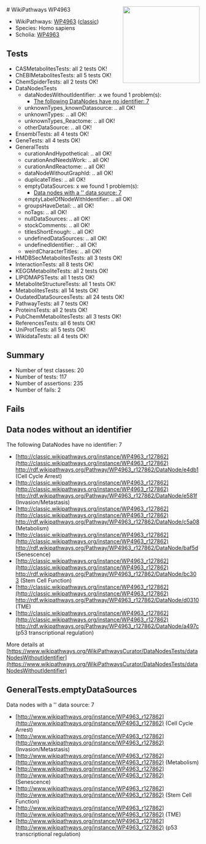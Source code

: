 <img style="float: right; width: 200px" src="https://upload.wikimedia.org/wikipedia/commons/thumb/8/83/Wplogo_with_text_500.png/640px-Wplogo_with_text_500.png" />
# WikiPathways WP4963

* WikiPathways: [WP4963](https://wikipathways.org/pathways/WP4963) ([classic](https://classic.wikipathways.org/instance/WP4963))
* Species: Homo sapiens
* Scholia: [WP4963](https://scholia.toolforge.org/wikipathways/WP4963)
## Tests
* CASMetabolitesTests: all 2 tests OK!
* ChEBIMetabolitesTests: all 5 tests OK!
* ChemSpiderTests: all 2 tests OK!
* DataNodesTests
    * dataNodesWithoutIdentifier: .x we found 1 problem(s):
        * [The following DataNodes have no identifier: 7](#d2d32fa6)
    * unknownTypes_knownDatasource: .. all OK!
    * unknownTypes: .. all OK!
    * unknownTypes_Reactome: .. all OK!
    * otherDataSource: .. all OK!
* EnsemblTests: all 4 tests OK!
* GeneTests: all 4 tests OK!
* GeneralTests
    * curationAndHypothetical: .. all OK!
    * curationAndNeedsWork: .. all OK!
    * curationAndReactome: .. all OK!
    * dataNodeWithoutGraphId: .. all OK!
    * duplicateTitles: .. all OK!
    * emptyDataSources: x we found 1 problem(s):
        * [Data nodes with a '' data source: 7](#3d121fd2)
    * emptyLabelOfNodeWithIdentifier: .. all OK!
    * groupsHaveDetail: .. all OK!
    * noTags: .. all OK!
    * nullDataSources: .. all OK!
    * stockComments: .. all OK!
    * titlesShortEnough: .. all OK!
    * undefinedDataSources: .. all OK!
    * undefinedIdentifier: .. all OK!
    * weirdCharacterTitles: .. all OK!
* HMDBSecMetabolitesTests: all 3 tests OK!
* InteractionTests: all 8 tests OK!
* KEGGMetaboliteTests: all 2 tests OK!
* LIPIDMAPSTests: all 1 tests OK!
* MetaboliteStructureTests: all 1 tests OK!
* MetabolitesTests: all 14 tests OK!
* OudatedDataSourcesTests: all 24 tests OK!
* PathwayTests: all 7 tests OK!
* ProteinsTests: all 2 tests OK!
* PubChemMetabolitesTests: all 3 tests OK!
* ReferencesTests: all 6 tests OK!
* UniProtTests: all 5 tests OK!
* WikidataTests: all 4 tests OK!


## Summary

* Number of test classes: 20
* Number of tests: 117
* Number of assertions: 235
* Number of fails: 2

## Fails

<a name="d2d32fa6" />

## Data nodes without an identifier

The following DataNodes have no identifier: 7

* [http://classic.wikipathways.org/instance/WP4963_r127862](http://classic.wikipathways.org/instance/WP4963_r127862) http://rdf.wikipathways.org/Pathway/WP4963_r127862/DataNode/e4db1 (Cell Cycle Arrest)
* [http://classic.wikipathways.org/instance/WP4963_r127862](http://classic.wikipathways.org/instance/WP4963_r127862) http://rdf.wikipathways.org/Pathway/WP4963_r127862/DataNode/e581f (Invasion/Metastasis)
* [http://classic.wikipathways.org/instance/WP4963_r127862](http://classic.wikipathways.org/instance/WP4963_r127862) http://rdf.wikipathways.org/Pathway/WP4963_r127862/DataNode/c5a08 (Metabolism)
* [http://classic.wikipathways.org/instance/WP4963_r127862](http://classic.wikipathways.org/instance/WP4963_r127862) http://rdf.wikipathways.org/Pathway/WP4963_r127862/DataNode/baf5d (Senescence)
* [http://classic.wikipathways.org/instance/WP4963_r127862](http://classic.wikipathways.org/instance/WP4963_r127862) http://rdf.wikipathways.org/Pathway/WP4963_r127862/DataNode/bc303 (Stem Cell Function)
* [http://classic.wikipathways.org/instance/WP4963_r127862](http://classic.wikipathways.org/instance/WP4963_r127862) http://rdf.wikipathways.org/Pathway/WP4963_r127862/DataNode/d0310 (TME)
* [http://classic.wikipathways.org/instance/WP4963_r127862](http://classic.wikipathways.org/instance/WP4963_r127862) http://rdf.wikipathways.org/Pathway/WP4963_r127862/DataNode/a497c (p53 transcriptional regulation)


More details at [https://www.wikipathways.org/WikiPathwaysCurator/DataNodesTests/dataNodesWithoutIdentifier](https://www.wikipathways.org/WikiPathwaysCurator/DataNodesTests/dataNodesWithoutIdentifier)

<a name="3d121fd2" />

## GeneralTests.emptyDataSources

Data nodes with a '' data source: 7

* [http://www.wikipathways.org/instance/WP4963_r127862](http://www.wikipathways.org/instance/WP4963_r127862) (Cell Cycle Arrest)
* [http://www.wikipathways.org/instance/WP4963_r127862](http://www.wikipathways.org/instance/WP4963_r127862) (Invasion/Metastasis)
* [http://www.wikipathways.org/instance/WP4963_r127862](http://www.wikipathways.org/instance/WP4963_r127862) (Metabolism)
* [http://www.wikipathways.org/instance/WP4963_r127862](http://www.wikipathways.org/instance/WP4963_r127862) (Senescence)
* [http://www.wikipathways.org/instance/WP4963_r127862](http://www.wikipathways.org/instance/WP4963_r127862) (Stem Cell Function)
* [http://www.wikipathways.org/instance/WP4963_r127862](http://www.wikipathways.org/instance/WP4963_r127862) (TME)
* [http://www.wikipathways.org/instance/WP4963_r127862](http://www.wikipathways.org/instance/WP4963_r127862) (p53 transcriptional regulation)


